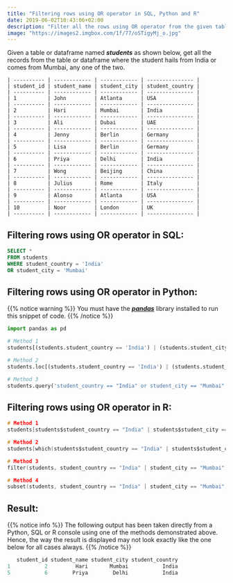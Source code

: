 ```yaml
---
title: "Filtering rows using OR operator in SQL, Python and R"
date: 2019-06-02T10:43:06+02:00
description: "Filter all the rows using OR operator from the given table in SQL or given dataframe in Python or R."
image: "https://images2.imgbox.com/1f/77/oSTigyMj_o.jpg"
---
```


Given a table or dataframe named *__students__* as shown below, get all the records from the table or dataframe where the student hails from India or comes from Mumbai, any one of the two.

```
| ---------- | ------------ | ------------ | --------------- |
| student_id | student_name | student_city | student_country |
| ---------- | ------------ | ------------ | --------------- |
| 1          | John         | Atlanta      | USA             |
| ---------- | ------------ | ------------ | --------------- |
| 2          | Hari         | Mumbai       | India           |
| ---------- | ------------ | ------------ | --------------- |
| 3          | Ali          | Dubai        | UAE             |
| ---------- | ------------ | ------------ | --------------- |
| 4          | Jenny        | Berlin       | Germany         |
| ---------- | ------------ | ------------ | --------------- |
| 5          | Lisa         | Berlin       | Germany         |
| ---------- | ------------ | ------------ | --------------- |
| 6          | Priya        | Delhi        | India           |
| ---------- | ------------ | ------------ | --------------- |
| 7          | Wong         | Beijing      | China           |
| ---------- | ------------ | ------------ | --------------- |
| 8          | Julius       | Rome         | Italy           |
| ---------- | ------------ | ------------ | --------------- |
| 9          | Alonso       | Atlanta      | USA             |
| ---------- | ------------ | ------------ | --------------- |
| 10         | Noor         | London       | UK              |
| ---------- | ------------ | ------------ | --------------- |
```

## Filtering rows using OR operator in SQL:

```SQL
SELECT * 
FROM students
WHERE student_country = 'India'
OR student_city = 'Mumbai'
```

## Filtering rows using OR operator in Python:

{{% notice warning %}}
You must have the *__[pandas](https://pandas.pydata.org/)__* library installed to run this snippet of code.
{{% /notice %}}

```Python
import pandas as pd

# Method 1
students[(students.student_country == 'India') | (students.student_city == 'Mumbai')]

# Method 2
students.loc[(students.student_country == 'India') | (students.student_city == 'Mumbai')]

# Method 3
students.query('student_country == "India" or student_city == "Mumbai"')
```

## Filtering rows using OR operator in R:

```C
# Method 1
students[students$student_country == "India" | students$student_city == "Mumbai",]

# Method 2
students[which(students$student_country == "India" | students$student_city == "Mumbai"),]

# Method 3
filter(students, student_country == "India" | student_city == "Mumbai")

# Method 4
subset(students, student_country == "India" | student_city == "Mumbai")
```

## Result:

{{% notice info %}}
The following output has been taken directly from a Python, SQL or R console using one of the methods demonstrated above. Hence, the way the result is displayed may not look exactly like the one below for all cases always.
{{% /notice %}}

```C
   student_id student_name student_city student_country
1           2         Hari       Mumbai           India
5           6        Priya        Delhi           India
```